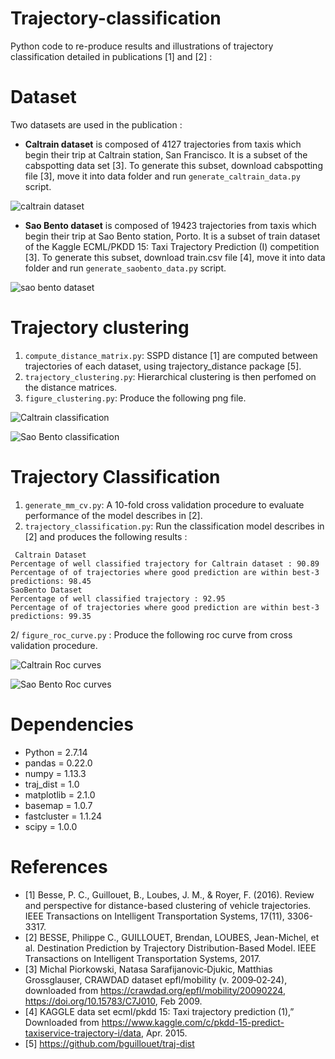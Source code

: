 # Trajectory-classification #

Python code to re-produce results and illustrations of trajectory classification detailed in publications [1] and [2] :


# Dataset

Two datasets are used in the publication :

* **Caltrain dataset** is composed of 4127 trajectories from taxis which begin their trip at Caltrain station, San Francisco.
It is a subset of the cabspotting data set [3].
 To generate this subset, download cabspotting file [3], move it into data folder and run `generate_caltrain_data.py`
script.

![caltrain dataset](https://raw.githubusercontent.com/bguillouet/trajectory_classification/master/plot/caltrain_dataset.png)

* **Sao Bento dataset** is composed of 19423 trajectories from taxis which begin their trip at Sao Bento station, Porto.
It is a subset of train dataset of the Kaggle ECML/PKDD 15: Taxi Trajectory Prediction (I) competition [3].
To generate this subset, download train.csv file [4], move it into data folder and run `generate_saobento_data.py`
script.

![sao bento dataset](https://raw.githubusercontent.com/bguillouet/trajectory_classification/master/plot/sao_bento_dataset.png)


# Trajectory clustering

 1. `compute_distance_matrix.py`: SSPD distance [1] are computed between trajectories of each dataset, using trajectory_distance package [5].
 2. `trajectory_clustering.py`: Hierarchical clustering is then perfomed on the distance matrices.
 3. `figure_clustering.py`: Produce the following png file.
 
![Caltrain classification](https://raw.githubusercontent.com/bguillouet/trajectory_classification/master/plot/caltrain_trajectory_clustering.png)

![Sao Bento classification](https://raw.githubusercontent.com/bguillouet/trajectory_classification/master/plot/sao_bento_trajectory_clustering.png)

 
 # Trajectory Classification
 
 1. `generate_mm_cv.py`: A 10-fold cross validation procedure to evaluate performance of the model describes in [2].
 2. `trajectory_classification.py`: Run the classification model describes in [2] and produces the following results :

```
 Caltrain Dataset
Percentage of well classified trajectory for Caltrain dataset : 90.89
Percentage of of trajectories where good prediction are within best-3 predictions: 98.45
SaoBento Dataset
Percentage of well classified trajectory : 92.95
Percentage of of trajectories where good prediction are within best-3 predictions: 99.35
```

2/ `figure_roc_curve.py` : Produce the following roc curve from cross validation procedure.

![Caltrain Roc curves](https://raw.githubusercontent.com/bguillouet/trajectory_classification/master/plot/Caltrain_roc.png)

![Sao Bento Roc curves](https://raw.githubusercontent.com/bguillouet/trajectory_classification/master/plot/Saobento_roc.png)

 
 # Dependencies
 
 * Python = 2.7.14
 * pandas = 0.22.0
 * numpy = 1.13.3
 * traj_dist = 1.0
 * matplotlib = 2.1.0
 * basemap = 1.0.7
 * fastcluster = 1.1.24
 * scipy = 1.0.0
 
# References 
* [1] Besse, P. C., Guillouet, B., Loubes, J. M., & Royer, F. (2016). Review and perspective for distance-based clustering of vehicle trajectories. IEEE Transactions on Intelligent Transportation Systems, 17(11), 3306-3317.
* [2] BESSE, Philippe C., GUILLOUET, Brendan, LOUBES, Jean-Michel, et al. Destination Prediction by Trajectory Distribution-Based Model. IEEE Transactions on Intelligent Transportation Systems, 2017.
* [3] Michal Piorkowski, Natasa Sarafijanovic‑Djukic, Matthias Grossglauser, CRAWDAD dataset epfl/mobility (v. 2009‑02‑24), downloaded from https://crawdad.org/epfl/mobility/20090224, https://doi.org/10.15783/C7J010, Feb 2009.
* [4] KAGGLE data set ecml/pkdd 15: Taxi trajectory prediction (1),” Downloaded from https://www.kaggle.com/c/pkdd-15-predict-taxiservice-trajectory-i/data, Apr. 2015.
* [5] https://github.com/bguillouet/traj-dist